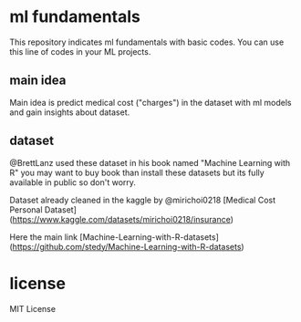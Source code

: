 # ml fundamentals
This repository indicates ml fundamentals with basic codes. You can use this line of codes in your ML projects. 

## main idea
Main idea is predict medical cost ("charges") in the dataset with ml models and gain insights about dataset.

## dataset
@BrettLanz used these dataset in his book named "Machine Learning with R" you may want to buy book than install these datasets but its fully available in public so don't worry.

Dataset already cleaned in the kaggle by @mirichoi0218 [Medical Cost Personal Dataset] (https://www.kaggle.com/datasets/mirichoi0218/insurance)

Here the main link [Machine-Learning-with-R-datasets] (https://github.com/stedy/Machine-Learning-with-R-datasets)

# license
MIT License
